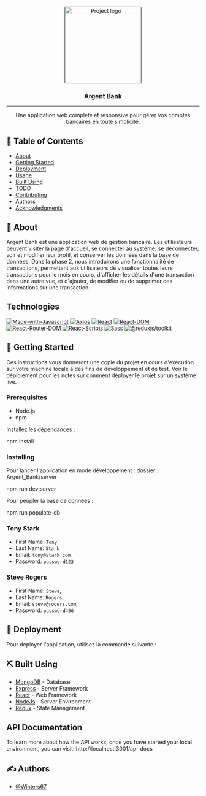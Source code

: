 <p align="center">
  <a href="" rel="noopener">
 <img width=200px height=200px src="https://user.oc-static.com/upload/2020/08/14/1597410191519_image2.png" alt="Project logo"></a>
</p>

<h3 align="center">Argent Bank</h3>

<div align="center">

</div>

---

<p align="center"> Une application web complète et responsive pour gérer vos comptes bancaires en toute simplicité.
    <br> 
</p>

## 📝 Table of Contents

- [About](#about)
- [Getting Started](#getting_started)
- [Deployment](#deployment)
- [Usage](#usage)
- [Built Using](#built_using)
- [TODO](../TODO.md)
- [Contributing](../CONTRIBUTING.md)
- [Authors](#authors)
- [Acknowledgments](#acknowledgement)

## 🧐 About <a name = "about"></a>

Argent Bank est une application web de gestion bancaire. Les utilisateurs peuvent visiter la page d'accueil, se connecter au système, se déconnecter, voir et modifier leur profil, et conserver les données dans la base de données. Dans la phase 2, nous introduirons une fonctionnalité de transactions, permettant aux utilisateurs de visualiser toutes leurs transactions pour le mois en cours, d'afficher les détails d'une transaction dans une autre vue, et d'ajouter, de modifier ou de supprimer des informations sur une transaction.

## Technologies

[![Made-with-Javascript](https://img.shields.io/badge/Made%20with-Javascript-green)](https://developer.mozilla.org/fr/docs/Web/JavaScript)
[![Axios](https://img.shields.io/badge/axios-v1.4.0-blue)](https://github.com/axios/axios)
[![React](https://img.shields.io/badge/React-v18.2.0-blue)](https://fr.reactjs.org/)
[![React-DOM](https://img.shields.io/badge/React--DOM-v18.2.0-blue)](https://fr.reactjs.org/)
[![React-Router-DOM](https://img.shields.io/badge/React--Router--DOM-v6.14.0-yellow)](https://reactrouter.com/docs/en/v6)
[![React-Scripts](https://img.shields.io/badge/React--Scripts-v5.0.1-orange)](https://www.npmjs.com/package/react-scripts)
[![Sass](https://img.shields.io/badge/Sass-v1.63.6-ff69b4)](https://sass-lang.com/)
[![@reduxjs/toolkit](https://img.shields.io/badge/%40reduxjs%2Ftoolkit-v1.9.5-blue)](https://www.npmjs.com/package/@reduxjs/toolkit)

## 🏁 Getting Started <a name = "getting_started"></a>

Ces instructions vous donneront une copie du projet en cours d'exécution sur votre machine locale à des fins de développement et de test. Voir le déploiement pour les notes sur comment déployer le projet sur un système live.

### Prerequisites

- Node.js
- npm

Installez les dépendances :

npm install

### Installing

Pour lancer l'application en mode développement :
dossier : Argent_Bank/server

npm run dev:server

Pour peupler la base de données :

npm run populate-db

### Tony Stark

- First Name: `Tony`
- Last Name: `Stark`
- Email: `tony@stark.com`
- Password: `password123`

### Steve Rogers

- First Name: `Steve`,
- Last Name: `Rogers`,
- Email: `steve@rogers.com`,
- Password: `password456`

## 🚀 Deployment <a name = "deployment"></a>

Pour déployer l'application, utilisez la commande suivante :

## ⛏️ Built Using <a name = "built_using"></a>

- [MongoDB](https://www.mongodb.com/) - Database
- [Express](https://expressjs.com/) - Server Framework
- [React](https://reactjs.org/) - Web Framework
- [NodeJs](https://nodejs.org/en/) - Server Environment
- [Redux](https://redux.js.org/) - State Management

## API Documentation

To learn more about how the API works, once you have started your local environment, you can visit: http://localhost:3001/api-docs

## ✍️ Authors <a name = "authors"></a>

- [@Winters67](https://github.com/Winters67)
